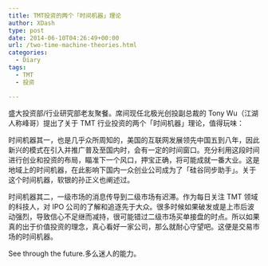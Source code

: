 ```yaml
---
title: TMT投资的两个「时间机器」理论
author: XDash
type: post
date: 2014-06-10T04:26:49+00:00
url: /two-time-machine-theories.html
categories:
  - Diary
tags:
  - TMT
  - 投资

---
```

盛大投资部/行业研究部老友聚餐。席间现任北极光创投副总裁的 Tony Wu（江湖人称峰哥）提出了关于 TMT 行业投资的两个「时间机器」理论，值得玩味：

时间机器其一，也是几乎众所周知的，美国的互联网发展领先中国五到八年，因此新兴的模式在引入并推广普及至国内时，会有一定的时间窗口。充分利用这段时间进行创业和投资的布局，瞄准下一个风口，押宝正确，将可能成就一番大业。这是地域上的时间机器，在此影响下国内一众创业公司成为了「硅谷同步助手」。关于这个时间机器，软银的孙正义也阐述过。

时间机器其二，一级市场的消息传导到二级市场有迟滞。作为每日关注 TMT 领域的科技人，对 IPO 公司的了解和追逐先于大众。很多时候如果破发或是上市后波动强烈，导致信心不足继而减持，很可能错过二级市场买单接盘的时点。所以如果真的出于价值投资的理念，真心看好一家公司，那么就耐心守望吧。这便是交易市场的时间机器。

See through the future.多么迷人的能力。